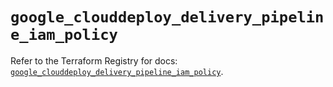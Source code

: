# `google_clouddeploy_delivery_pipeline_iam_policy`

Refer to the Terraform Registry for docs: [`google_clouddeploy_delivery_pipeline_iam_policy`](https://registry.terraform.io/providers/hashicorp/google-beta/5.24.0/docs/resources/google_clouddeploy_delivery_pipeline_iam_policy).
